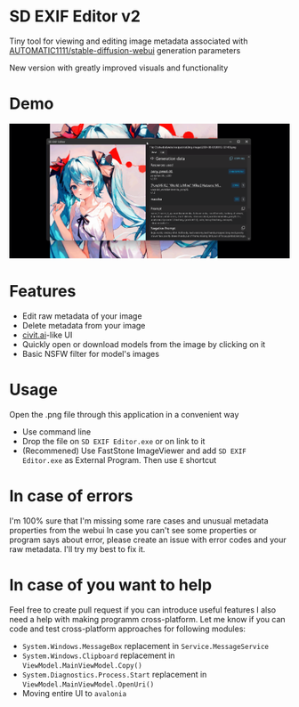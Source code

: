 # SD EXIF Editor v2

Tiny tool for viewing and editing image metadata associated with [AUTOMATIC1111/stable-diffusion-webui](https://github.com/AUTOMATIC1111/stable-diffusion-webui) generation parameters

New version with greatly improved visuals and functionality

# Demo

<img src="https://github.com/PetrK39/SD-EXIF-Editor-v2/blob/master/Documentation/demo.gif" width="700" />

# Features

- Edit raw metadata of your image
- Delete metadata from your image
- [civit.ai](https://civit.ai/)-like UI
- Quickly open or download models from the image by clicking on it
- Basic NSFW filter for model's images

# Usage

Open the .png file through this application in a convenient way
- Use command line
- Drop the file on `SD EXIF Editor.exe` or on link to it
- (Recommened) Use FastStone ImageViewer and add `SD EXIF Editor.exe` as External Program. Then use `E` shortcut

# In case of errors

I'm 100% sure that I'm missing some rare cases and unusual metadata properties from the webui
In case you can't see some properties or program says about error, please create an issue with error codes and your raw metadata.
I'll try my best to fix it.

# In case of you want to help

Feel free to create pull request if you can introduce useful features
I also need a help with making programm cross-platform. Let me know if you can code and test cross-platform approaches for following modules:
- `System.Windows.MessageBox` replacement in `Service.MessageService`
- `System.Windows.Clipboard` replacement in `ViewModel.MainViewModel.Copy()`
- `System.Diagnostics.Process.Start` replacement in `ViewModel.MainViewModel.OpenUri()`
- Moving entire UI to `avalonia`

